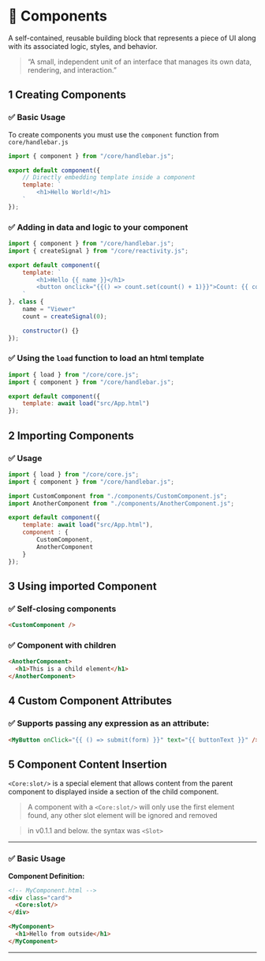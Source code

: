 # 📘 Components

A self-contained, reusable building block that represents a piece of UI along with its associated logic, styles, and behavior.

> “A small, independent unit of an interface that manages its own data, rendering, and interaction.”

## 1 Creating Components

### ✅ Basic Usage

To create components you must use the `component` function from `core/handlebar.js`

```js
import { component } from "/core/handlebar.js";

export default component({
    // Directly embedding template inside a component
    template: `
        <h1>Hello World!</h1>
    `
});
```

### ✅  Adding in data and logic to your component
```js
import { component } from "/core/handlebar.js";
import { createSignal } from "/core/reactivity.js";

export default component({
    template: `
        <h1>Hello {{ name }}</h1>
        <button onclick="{{() => count.set(count() + 1)}}">Count: {{ count }}</button>
    `
}, class {
    name = "Viewer"
    count = createSignal(0);

    constructor() {}
});
```

### ✅  Using the `load` function to load an html template
```js
import { load } from "/core/core.js";
import { component } from "/core/handlebar.js";

export default component({
    template: await load("src/App.html")
});
```

## 2 Importing Components

### ✅ Usage
```js
import { load } from "/core/core.js";
import { component } from "/core/handlebar.js";

import CustomComponent from "./components/CustomComponent.js";
import AnotherComponent from "./components/AnotherComponent.js";

export default component({
    template: await load("src/App.html"),
    component : {
        CustomComponent,
        AnotherComponent
    }
});
```

## 3 Using imported Component

### ✅ Self-closing components
```html
<CustomComponent />
```

### ✅ Component with children
```html
<AnotherComponent>
  <h1>This is a child element</h1>
</AnotherComponent>
```

## 4 Custom Component Attributes

### ✅ Supports passing any expression as an attribute:
```html
<MyButton onClick="{{ () => submit(form) }}" text="{{ buttonText }}" />
```

## 5 Component Content Insertion

`<Core:slot/>` is a special element that allows content from the parent component to displayed inside a section of the child component.

> A component with a `<Core:slot/>` will only use the first element found, any other slot element will be ignored and removed

> in v0.1.1 and below. the syntax was `<Slot>`

---

### ✅ Basic Usage

**Component Definition:**

```html
<!-- MyComponent.html -->
<div class="card">
  <Core:slot/>
</div>
```
```html
<MyComponent>
  <h1>Hello from outside</h1>
</MyComponent>
```

---
